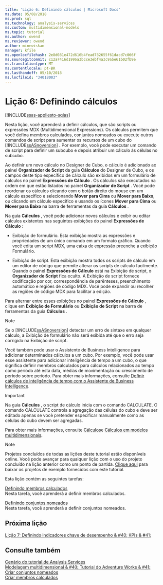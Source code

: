 ```yaml
---
title: 'Lição 6: Definindo cálculos | Microsoft Docs'
ms.date: 05/08/2018
ms.prod: sql
ms.technology: analysis-services
ms.custom: multidimensional-models
ms.topic: tutorial
ms.author: owend
ms.reviewer: owend
author: minewiskan
manager: kfile
ms.openlocfilehash: 2e8d081e472d616b4fead732655f61dacd7c066f
ms.sourcegitcommit: c12a7416d1996a3bcce3ebf4a3c9abe61b02fb9e
ms.translationtype: MT
ms.contentlocale: pt-BR
ms.lasthandoff: 05/10/2018
ms.locfileid: "34018003"
---
```

# <a name="lesson-6-defining-calculations"></a>Lição 6: Definindo cálculos
[!INCLUDE[ssas-appliesto-sqlas](../includes/ssas-appliesto-sqlas.md)]

Nesta lição, você aprenderá a definir cálculos, que são scripts ou expressões MDX (Multidimensional Expressions). Os cálculos permitem que você defina membros calculados, conjuntos nomeados ou execute outros comandos de script para aumentar os recursos de um cubo do [!INCLUDE[ssASnoversion](../includes/ssasnoversion-md.md)] . Por exemplo, você pode executar um comando de script para definir um subcubo e depois atribuir um cálculo às células no subcubo.  
  
Ao definir um novo cálculo no Designer de Cubo, o cálculo é adicionado ao painel **Organizador de Script** da guia **Cálculos** do Designer de Cubo, e os campos deste tipo específico de cálculo são exibidos em um formulário de cálculos no painel **Expressões de Cálculo** . Os cálculos são executados na ordem em que estão listados no painel **Organizador de Script** . Você pode reordenar os cálculos clicando com o botão direito do mouse em um cálculo específico e selecionando **Mover para Cima** ou **Mover para Baixo**, ou clicando em cálculo específico e usando os ícones **Mover para Cima** ou **Mover para Baixo** na barra de ferramentas da guia **Cálculos** .  
  
Na guia **Cálculos** , você pode adicionar novos cálculos e exibir ou editar cálculos existentes nas seguintes exibições do painel **Expressões de Cálculo** :  
  
-   Exibição de formulário. Esta exibição mostra as expressões e propriedades de um único comando em um formato gráfico. Quando você edita um script MDX, uma caixa de expressão preenche a exibição Formulário.  
  
-   Exibição de script. Esta exibição mostra todos os scripts de cálculo em um editor de código que permite alterar os scripts de cálculo facilmente. Quando o painel **Expressões de Cálculo** está na Exibição de script, o **Organizador de Script** fica oculto. A Exibição de script fornece codificação por cor, correspondência de parênteses, preenchimento automático e regiões de código MDX. Você pode expandir ou recolher as regiões de código MDX para facilitar a edição.  
  
Para alternar entre esses exibições no painel **Expressões de Cálculo** , clique em **Exibição de Formulário** ou **Exibição de Script** na barra de ferramentas da guia **Cálculos** .  
  
> [!NOTE]  
> Se o [!INCLUDE[ssASnoversion](../includes/ssasnoversion-md.md)] detectar um erro de sintaxe em qualquer cálculo, a Exibição de formulário não será exibida até que o erro seja corrigido na Exibição de script.  
  
Você também pode usar o Assistente de Business Intelligence para adicionar determinados cálculos a um cubo. Por exemplo, você pode usar esse assistente para adicionar inteligência de tempo a um cubo, o que significa definir membros calculados para cálculos relacionados ao tempo como período até esta data, médias de movimentação ou crescimento de período sobre período. Para obter mais informações, consulte [Definir cálculos de inteligência de tempo com o Assistente de Business Intelligence](../analysis-services/multidimensional-models/define-time-intelligence-calculations-using-the-business-intelligence-wizard.md).  
  
> [!IMPORTANT]  
> Na guia **Cálculos** , o script de cálculo inicia com o comando CALCULATE. O comando CALCULATE controla a agregação das células do cubo e deve ser editado apenas se você pretender especificar manualmente como as células do cubo devem ser agregadas.  
  
Para obter mais informações, consulte [Cálculos](../analysis-services/multidimensional-models-olap-logical-cube-objects/calculations.md)e [Cálculos em modelos multidimensionais](../analysis-services/multidimensional-models/calculations-in-multidimensional-models.md).  
  
> [!NOTE]  
> Projetos concluídos de todas as lições deste tutorial estão disponíveis online. Você pode avançar para qualquer lição com o uso do projeto concluído na lição anterior como um ponto de partida. [Clique aqui](http://go.microsoft.com/fwlink/?LinkID=221866) para baixar os projetos de exemplo fornecidos com este tutorial.  
  
Esta lição contém as seguintes tarefas:  
  
[Definindo membros calculados](../analysis-services/lesson-6-1-defining-calculated-members.md)  
Nesta tarefa, você aprenderá a definir membros calculados.  
  
[Definindo conjuntos nomeados](../analysis-services/lesson-6-2-defining-named-sets.md)  
Nesta tarefa, você aprenderá a definir conjuntos nomeados.  
  
## <a name="next-lesson"></a>Próxima lição  
[Lição 7: Definindo indicadores chave de desempenho & #40; KPIs & #41;](../analysis-services/lesson-7-defining-key-performance-indicators-kpis.md)  
  
## <a name="see-also"></a>Consulte também  
[Cenário do tutorial de Analysis Services](../analysis-services/analysis-services-tutorial-scenario.md)  
[Modelagem multidimensional & #40; Tutorial do Adventure Works & #41;](../analysis-services/multidimensional-modeling-adventure-works-tutorial.md)  
[Criar conjuntos nomeados](../analysis-services/multidimensional-models/create-named-sets.md)  
[Criar membros calculados](../analysis-services/multidimensional-models/create-calculated-members.md)  
  
  
  
